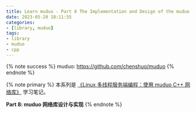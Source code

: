 ```yaml
---
title: Learn muduo - Part 8 The Implementation and Design of the muduo Network Library
date: 2023-05-20 18:11:55
categories:
- [library, muduo]
tags:
- library
- muduo
- cpp
---
```


{% note success %}
muduo: <https://github.com/chenshuo/muduo>
{% endnote %}

{% note primary %}
本系列是 [《Linux 多线程服务端编程：使用 muduo C++ 网络库》](https://chenshuo.com/book/) 学习笔记。

**Part 8: muduo 网络库设计与实现**
{% endnote %}
